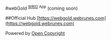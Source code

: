 #webGold <sup>[WRIO](http://wr.io) App</sup>
(coming soon)

##Official Hub
[https://webgold.webrunes.com](https://webgold.webrunes.com)

Powered by [Open Copyright](http://opencopyright.webrunes.com)